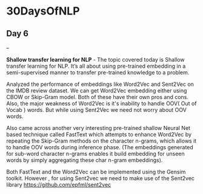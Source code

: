# 30DaysOfNLP

<h2> Day 6 </h2> – 

<p><b>Shallow transfer learning for NLP</b> - 
The topic covered today is Shallow transfer learning for NLP. It’s all about using pre-trained embedding in a semi-supervised manner to transfer pre-trained knowledge to a problem.

Analyzed the performance of embeddings like Word2Vec and Sent2Vec on the IMDB review dataset.
We can get Word2Vec embedding either using CBOW or Skip-Gram model. Both of these have their own pros and cons. Also, the major weakness of Word2Vec is it's inability to handle OOV( Out of Vocab ) words. But while using Sent2Vec we need not worry about OOV words.

Also came across another very interesting pre-trained shallow Neural Net based technique called FastText which attempts to enhance Word2Vec by repeating the Skip-Gram methods on the character n-grams, which allows it to handle OOV words during inference phase. (The embeddings generated for sub-word character n-grams enables it build embedding for unseen words by simply aggregating these char n-gram embeddings).

Both FastText and the Word2Vec can be implemented using the Gensim toolkit. However , for using Sent2vec we need to make use of the Sent2vec library https://github.com/epfml/sent2vec
</p>
